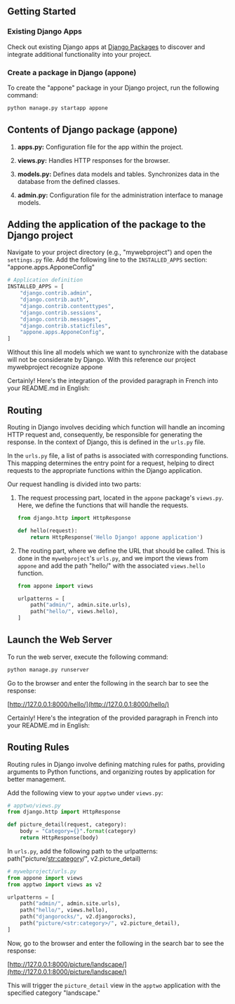 ## Getting Started

### Existing Django Apps

Check out existing Django apps at [Django Packages](https://djangopackages.org/categories/apps/) to discover and integrate additional functionality into your project.


### Create a package in Django (appone)

To create the "appone" package in your Django project, run the following command:

```bash
python manage.py startapp appone
```

## Contents of Django package (appone)

1. **apps.py:** Configuration file for the app within the project.

2. **views.py:** Handles HTTP responses for the browser.

3. **models.py:** Defines data models and tables. Synchronizes data in the database from the defined classes.

4. **admin.py:** Configuration file for the administration interface to manage models.

## Adding the application of the package to the Django project

Navigate to your project directory (e.g., "mywebproject") and open the `settings.py` file. Add the following line to the `INSTALLED_APPS` section:
"appone.apps.ApponeConfig"
```python
# Application definition
INSTALLED_APPS = [
    "django.contrib.admin",
    "django.contrib.auth",
    "django.contrib.contenttypes",
    "django.contrib.sessions",
    "django.contrib.messages",
    "django.contrib.staticfiles",
    "appone.apps.ApponeConfig",
]
```
Without this line all models which we want to synchronize with the database will not be considerate by Django.
With this reference our project mywebproject recognize appone

Certainly! Here's the integration of the provided paragraph in French into your README.md in English:

## Routing

Routing in Django involves deciding which function will handle an incoming HTTP request and, consequently, be responsible for generating the response. In the context of Django, this is defined in the `urls.py` file.

In the `urls.py` file, a list of paths is associated with corresponding functions. This mapping determines the entry point for a request, helping to direct requests to the appropriate functions within the Django application.

Our request handling is divided into two parts:

1. The request processing part, located in the `appone` package's `views.py`. Here, we define the functions that will handle the requests.

   ```python
   from django.http import HttpResponse

   def hello(request):
       return HttpResponse('Hello Django! appone application')
   ```

2. The routing part, where we define the URL that should be called. This is done in the `mywebproject`'s `urls.py`, and we import the views from `appone` and add the path "hello/" with the associated `views.hello` function.

   ```python
   from appone import views

   urlpatterns = [
       path("admin/", admin.site.urls),
       path("hello/", views.hello),
   ]
   ```

## Launch the Web Server

To run the web server, execute the following command:

```bash
python manage.py runserver
```

Go to the browser and enter the following in the search bar to see the response:

[http://127.0.0.1:8000/hello/](http://127.0.0.1:8000/hello/)

Certainly! Here's the integration of the provided paragraph in French into your README.md in English:

## Routing Rules

Routing rules in Django involve defining matching rules for paths, 
providing arguments to Python functions, and organizing routes by application for better management.

Add the following view to your `apptwo` under `views.py`:

```python
# apptwo/views.py
from django.http import HttpResponse

def picture_detail(request, category):
    body = "Category={}".format(category)
    return HttpResponse(body)
```

In `urls.py`, add the following path to the urlpatterns: path("picture/<str:category>/", v2.picture_detail)

```python
# mywebproject/urls.py
from appone import views
from apptwo import views as v2

urlpatterns = [
    path("admin/", admin.site.urls),
    path("hello/", views.hello),
    path("djangorocks/", v2.djangorocks),
    path("picture/<str:category>/", v2.picture_detail),
]
```

Now, go to the browser and enter the following in the search bar to see the response:

[http://127.0.0.1:8000/picture/landscape/](http://127.0.0.1:8000/picture/landscape/)

This will trigger the `picture_detail` view in the `apptwo` application with the specified category "landscape."